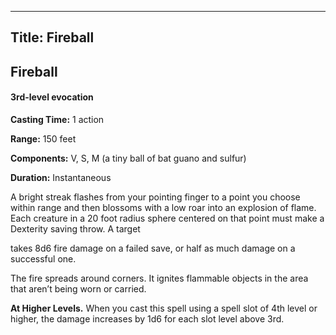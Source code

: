 -------------------------
Title: Fireball
-------------------------

## Fireball

#### 3rd-level evocation


**Casting Time:** 1 action

**Range:** 150 feet

**Components:** V, S, M (a tiny ball of bat guano and
sulfur)

**Duration:** Instantaneous


A bright streak flashes from your pointing finger to a point you choose
within range and then blossoms with a low roar into an explosion of
flame. Each creature in a 20 foot radius sphere centered on that
point must make a Dexterity saving throw. A target

takes 8d6 fire damage on a failed save, or half as much damage on a
successful one.

The fire spreads around corners. It ignites flammable objects in the
area that aren’t being worn or carried.

**At Higher Levels.** When you cast this spell using a spell
slot of 4th level or higher, the damage increases by 1d6 for each slot
level above 3rd.


